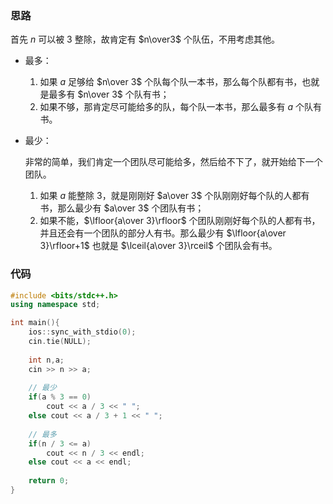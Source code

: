 ### 思路

首先 $n$ 可以被 $3$ 整除，故肯定有 $n\over3$ 个队伍，不用考虑其他。

- 最多：

  1. 如果 $a$ 足够给 $n\over 3$ 个队每个队一本书，那么每个队都有书，也就是最多有 $n\over 3$ 个队有书；
  1. 如果不够，那肯定尽可能给多的队，每个队一本书，那么最多有 $a$ 个队有书。

- 最少：

  非常的简单，我们肯定一个团队尽可能给多，然后给不下了，就开始给下一个团队。

  1. 如果 $a$ 能整除 $3$，就是刚刚好 $a\over 3$ 个队刚刚好每个队的人都有书，那么最少有 $a\over 3$ 个团队有书；
  2. 如果不能，$\lfloor{a\over 3}\rfloor$ 个团队刚刚好每个队的人都有书，并且还会有一个团队的部分人有书。那么最少有 $\lfloor{a\over 3}\rfloor+1$ 也就是 $\lceil{a\over 3}\rceil$ 个团队会有书。

### 代码

```cpp
#include <bits/stdc++.h>
using namespace std;

int main(){
    ios::sync_with_stdio(0);
    cin.tie(NULL);
    
    int n,a;
    cin >> n >> a;
    
    // 最少
    if(a % 3 == 0)
        cout << a / 3 << " ";
    else cout << a / 3 + 1 << " ";
    
    // 最多
    if(n / 3 <= a)
        cout << n / 3 << endl;
    else cout << a << endl;
    
    return 0;
}
```

